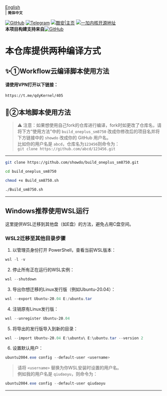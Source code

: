 [English](README.md)<br> | **`简体中文`**

[![GitHub](https://img.shields.io/badge/-GitHub|@showdo-181717?logo=github&logoColor=white&style=flat-square)](https://github.com/showdo/build_oneplus_sm8750)
[![Telegram](https://img.shields.io/badge/Telegram-频道-blue.svg?logo=telegram)](https://t.me/qdykernel)
[![酷安|主页](https://img.shields.io/badge/酷安%7C主页-3DDC84?style=flat-square&logo=android&logoColor=white)](http://www.coolapk.com/u/1624571)
[![一加内核开源地址](https://img.shields.io/badge/一加内核开源地址-EB0029?logo=oneplus&logoColor=white&style=flat-square)](https://github.com/OnePlusOSS/kernel_manifest)
<br><b>本项目构建支持来自</b>[![GitHub](https://img.shields.io/badge/-GitHub|@HanKuCha-181717?logo=github&logoColor=white&style=flat-square)](https://github.com/HanKuCha/oneplus13_a5p_sukisu)<br>
# 本仓库提供两种编译方式
## ✨①Workflow云编译脚本使用方法
#### 请使用VPN打开以下链接：
```bash
https://t.me/qdyKernel/405
```
## 🎁②本地脚本使用方法
> ⚠️ 注意：如果想使用自己fork的仓库进行编译，fork时如更改了仓库名，请将下方“使用方法”中的 `build_oneplus_sm8750` 改成你修改后的项目名并将下方链接中的 `showdo` 改成你的 GitHub 用户名。  
> 比如你的用户名是 `abcd`，仓库名为`123456`则命令为：  
> `git clone https://github.com/abcd/123456.git`
---
```bash
git clone https://github.com/showdo/build_oneplus_sm8750.git
```
```bash
cd build_oneplus_sm8750
```
```bash
chmod +x Build_sm8750.sh
```
```bash
./Build_sm8750.sh
```

---

## Windows推荐使用WSL运行  
这里提供WSL迁移到其他盘（如E盘）的方法，避免占用C盘空间。

### WSL2迁移至其他目录步骤

1. 以管理员身份打开 PowerShell，查看当前WSL版本：

```powershell
wsl -l -v
```

2. 停止所有正在运行的WSL实例：

```powershell
wsl --shutdown
```

3. 导出你想迁移的Linux发行版（例如Ubuntu-20.04）：

```powershell
wsl --export Ubuntu-20.04 E:/ubuntu.tar
```

4. 注销原有Linux发行版：

```powershell
wsl --unregister Ubuntu-20.04
```

5. 将导出的发行版导入到新的目录：

```powershell
wsl --import Ubuntu-20.04 E:\ubuntu\ E:\ubuntu.tar --version 2
```

6. 设置默认用户：

```powershell
ubuntu2004.exe config --default-user <username>
```

>请将 `<username>` 替换为你WSL安装时设置的用户名。  
>例如我的用户名是 `qiudaoyu`，则命令为：
```powershell
ubuntu2004.exe config --default-user qiudaoyu
```

---


